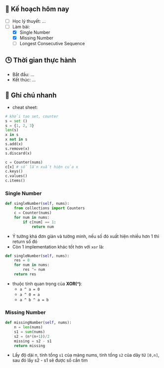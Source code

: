

## 🎯 Kế hoạch hôm nay
- [ ] Học lý thuyết: ...
- [ ] Làm bài:
  - [x] Single Number
  - [x] Missing Number
  - [ ] Longest Consecutive Sequence

## 🕒 Thời gian thực hành
- Bắt đầu: ...
- Kết thúc: ...

## 🧠 Ghi chú nhanh
- cheat sheet: 
```python
# khởi tạo set, counter 
s = set ()
s = {1, 2, 3}
len(s)
x in s 
x not in s
s.add(x)
s.remove(x)
s.discard(x)

c = Counter(nums)
c[x] # số lần xuất hiện của x
c.keys()
c.values()
c.items()
```


### Single Number 
```python 
def singleNumber(self, nums):
	from collections import Counters
	c = Counter(nums)
	for num in nums:
		if c[num] == 1:
			return num  
```

- Ý tưởng khá đơn giản và tường minh, nếu số đó xuất hiện nhiều hơn 1 thì return số đó 
- Còn 1 implementation khác tốt hơn với `xor` là:
```python
def singleNumber(self, nums):
	res = 0
	for num in nums:
		res ^= num
	return res
```
- thuộc tính quan trọng của **XOR(^)**:
	- `a ^ a = 0`
	- `a ^ 0 = a`
	- `a ^ b ^ a = b`

### Missing Number

```python
def missingNumber(self, nums):
	n = len(nums)
	s1 = sum(nums)
	s2 = (n*(n+1))/2
	missing = s2 - s1
	return missing
```
- Lấy độ dài n, tính tổng `s1` của mảng nums, tính tổng `s2` của dãy từ `[0,n]`, sau đó lấy s2 - s1 sẽ  được số cần tìm